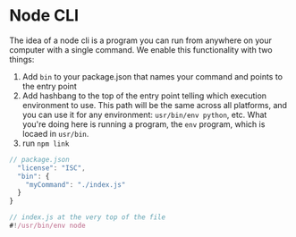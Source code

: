 # Node CLI

The idea of a node cli is a program you can run from anywhere on your computer with a single command. We enable this functionality with two things:

1. Add `bin` to your package.json that names your command and points to the entry point
2. Add hashbang to the top of the entry point telling which execution environment to use. This path will be the same across all platforms, and you can use it for any environment: `usr/bin/env python`, etc. What you're doing here is running a program, the `env` program, which is locaed in `usr/bin`. 
3. run `npm link`

```js
// package.json
  "license": "ISC",
  "bin": {
    "myCommand": "./index.js"
  }
}

// index.js at the very top of the file
#!/usr/bin/env node
```
